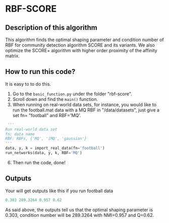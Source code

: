 # RBF-SCORE
## Description of this algorithm
This algorithm finds the optimal shaping parameter and condition number of RBF for community detection algorithm SCORE and its variants. We also optimize the SCORE+ algorithm with higher order proximity of the affinity matrix.

## How to run this code?
It is easy to to do this. 
1. Go to the `basic_function.py` under the folder "rbf-score". 
2. Scroll down and find the `main()` function. 
3. When running on real-world data sets, for instance, you would like to run the football.mat data with a MQ RBF in "/data/datasets", just give a set fn= "football" and RBF='MQ'.
```python
 '''
Run real-world data set
fn: data name
RBF: RBFs, {'MQ', 'iMQ', 'gaussian'}
'''
data, y, k = import_real_data(fn='football')
run_networks(data, y, k, RBF='MQ')
 ```
6. Then run the code, done!

## Outputs
Your will get outputs like this if you run football data
```python
0.303 289.3264 0.957 0.62
 ```

As said above, the outputs tell us that the optimal shaping parameter is 0.303, condition number will be 289.3264 with NMI=0.957 and Q=0.62.

